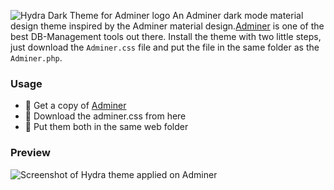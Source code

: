![Hydra Dark Theme for Adminer logo](https://i.imgur.com/JpUX5NI.png)
An Adminer dark mode material design theme inspired by the Adminer material design.[Adminer](https://www.adminer.org/) is one of the best DB-Management tools out there. Install the theme with two little steps, just download the `Adminer.css` file and put the file in the same folder as the `Adminer.php`.

### Usage
* :small_blue_diamond: Get a copy of [Adminer](https://www.adminer.org/)
* :small_blue_diamond: Download the adminer.css from here
* :small_blue_diamond: Put them both in the same web folder

### Preview
![Screenshot of Hydra theme applied on Adminer](https://i.imgur.com/LkboDxZ.png)
